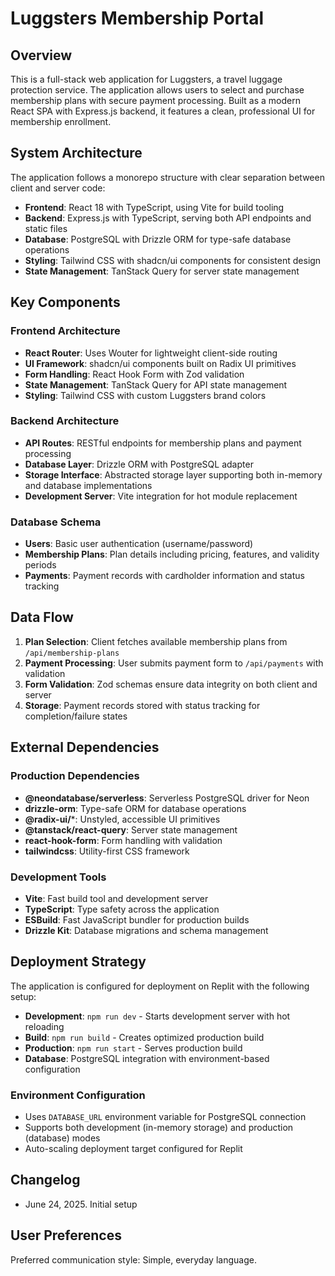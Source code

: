 # Luggsters Membership Portal

## Overview

This is a full-stack web application for Luggsters, a travel luggage protection service. The application allows users to select and purchase membership plans with secure payment processing. Built as a modern React SPA with Express.js backend, it features a clean, professional UI for membership enrollment.

## System Architecture

The application follows a monorepo structure with clear separation between client and server code:

- **Frontend**: React 18 with TypeScript, using Vite for build tooling
- **Backend**: Express.js with TypeScript, serving both API endpoints and static files
- **Database**: PostgreSQL with Drizzle ORM for type-safe database operations
- **Styling**: Tailwind CSS with shadcn/ui components for consistent design
- **State Management**: TanStack Query for server state management

## Key Components

### Frontend Architecture
- **React Router**: Uses Wouter for lightweight client-side routing
- **UI Framework**: shadcn/ui components built on Radix UI primitives
- **Form Handling**: React Hook Form with Zod validation
- **State Management**: TanStack Query for API state management
- **Styling**: Tailwind CSS with custom Luggsters brand colors

### Backend Architecture
- **API Routes**: RESTful endpoints for membership plans and payment processing
- **Database Layer**: Drizzle ORM with PostgreSQL adapter
- **Storage Interface**: Abstracted storage layer supporting both in-memory and database implementations
- **Development Server**: Vite integration for hot module replacement

### Database Schema
- **Users**: Basic user authentication (username/password)
- **Membership Plans**: Plan details including pricing, features, and validity periods
- **Payments**: Payment records with cardholder information and status tracking

## Data Flow

1. **Plan Selection**: Client fetches available membership plans from `/api/membership-plans`
2. **Payment Processing**: User submits payment form to `/api/payments` with validation
3. **Form Validation**: Zod schemas ensure data integrity on both client and server
4. **Storage**: Payment records stored with status tracking for completion/failure states

## External Dependencies

### Production Dependencies
- **@neondatabase/serverless**: Serverless PostgreSQL driver for Neon
- **drizzle-orm**: Type-safe ORM for database operations
- **@radix-ui/***: Unstyled, accessible UI primitives
- **@tanstack/react-query**: Server state management
- **react-hook-form**: Form handling with validation
- **tailwindcss**: Utility-first CSS framework

### Development Tools
- **Vite**: Fast build tool and development server
- **TypeScript**: Type safety across the application
- **ESBuild**: Fast JavaScript bundler for production builds
- **Drizzle Kit**: Database migrations and schema management

## Deployment Strategy

The application is configured for deployment on Replit with the following setup:

- **Development**: `npm run dev` - Starts development server with hot reloading
- **Build**: `npm run build` - Creates optimized production build
- **Production**: `npm run start` - Serves production build
- **Database**: PostgreSQL integration with environment-based configuration

### Environment Configuration
- Uses `DATABASE_URL` environment variable for PostgreSQL connection
- Supports both development (in-memory storage) and production (database) modes
- Auto-scaling deployment target configured for Replit

## Changelog

- June 24, 2025. Initial setup

## User Preferences

Preferred communication style: Simple, everyday language.